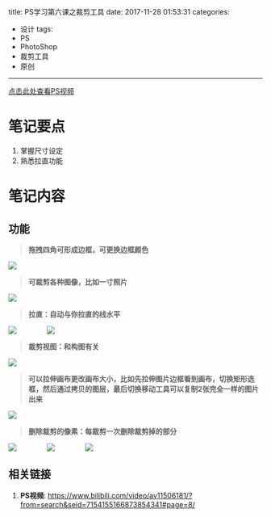 title: PS学习第六课之裁剪工具
date: 2017-11-28 01:53:31
categories:
- 设计
tags:
- PS
- PhotoShop
- 裁剪工具
- 原创
---
[点击此处查看PS视频](https://www.bilibili.com/video/av11506181/?from=search&seid=7154155166873854341#page=8)
# 笔记要点
1. 掌握尺寸设定
1. 熟悉拉直功能
<!-- more -->

# 笔记内容
<style>
    .article-entry p{
        display: table;
        margin: 0 auto;
    }
    img {
        max-width: 100%;
        max-height: 300px;
        padding-right: 60px;
    }
</style>

## 功能
><b>拖拽四角可形成边框，可更换边框颜色</b>

![](/resource/Snipaste_2017-11-28_01-57-27.jpg)

><b>可裁剪各种图像，比如一寸照片</b>

![](/resource/Snipaste_2017-11-28_02-00-29.jpg)

><b>拉直：自动与你拉直的线水平</b>

![](/resource/Snipaste_2017-11-28_02-07-40.jpg)![](/resource/Snipaste_2017-11-28_02-08-13.jpg)

><b>裁剪视图：和构图有关</b>

![](/resource/Snipaste_2017-11-28_02-10-04.jpg)

><b>可以拉伸画布更改画布大小，比如先拉伸图片边框看到画布，切换矩形选框，然后通过拷贝的图层，最后切换移动工具可以复制2张完全一样的图片出来</b>

![](/resource/Snipaste_2017-11-28_02-21-08.jpg)

><b>删除裁剪的像素：每裁剪一次删除裁剪掉的部分</b>

![](/resource/Snipaste_2017-11-28_02-30-54.jpg)![](/resource/Snipaste_2017-11-28_02-31-27.jpg)![](/resource/Snipaste_2017-11-28_02-33-13.jpg)

## 相关链接
1. **PS视频**: <https://www.bilibili.com/video/av11506181/?from=search&seid=7154155166873854341#page=8/>
